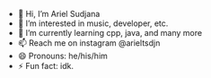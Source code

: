 - 👋 Hi, I’m Ariel Sudjana
- 👀 I’m interested in music, developer, etc.
- 🌱 I’m currently learning cpp, java, and many more
- 📫 Reach me on instagram @arieltsdjn
- 😄 Pronouns: he/his/him
- ⚡ Fun fact: idk.
